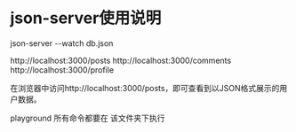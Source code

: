 # json-server使用说明
json-server --watch db.json

  http://localhost:3000/posts
  http://localhost:3000/comments
  http://localhost:3000/profile

在浏览器中访问http://localhost:3000/posts，即可查看到以JSON格式展示的用户数据。


playground 所有命令都要在 该文件夹下执行

